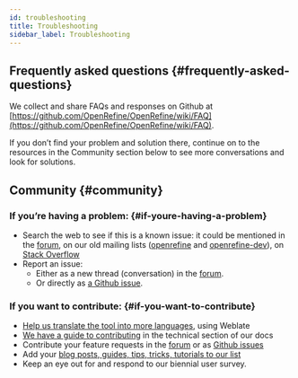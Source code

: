 ```yaml
---
id: troubleshooting
title: Troubleshooting
sidebar_label: Troubleshooting
---
```


## Frequently asked questions {#frequently-asked-questions}

We collect and share FAQs and responses on Github at [https://github.com/OpenRefine/OpenRefine/wiki/FAQ](https://github.com/OpenRefine/OpenRefine/wiki/FAQ).

If you don’t find your problem and solution there, continue on to the resources in the Community section below to see more conversations and look for solutions.  

## Community {#community}

### If you’re having a problem: {#if-youre-having-a-problem}
*   Search the web to see if this is a known issue: it could be mentioned in the [forum](https://forum.openrefine.org), on our old mailing lists ([openrefine](https://groups.google.com/forum/#!forum/openrefine) and
    [openrefine-dev](https://groups.google.com/forum/#!forum/openrefine-dev)), on [Stack Overflow](https://stackoverflow.com/questions/tagged/openrefine)
*   Report an issue: 
    *   Either as a new thread (conversation) in the [forum](https://forum.openrefine.org/).
    *   Or directly as [a Github issue](https://github.com/OpenRefine/OpenRefine/issues/new/choose).

### If you want to contribute: {#if-you-want-to-contribute}
*   [Help us translate the tool into more languages](../technical-reference/translating-ui), using Weblate
*   [We have a guide to contributing](../technical-reference/contributing) in the technical section of our docs
*   Contribute your feature requests in the [forum](https://forum.openrefine.org) or as [Github issues](https://github.com/OpenRefine/OpenRefine/issues/new/choose)
*   Add your [blog posts, guides, tips, tricks, tutorials to our list](https://github.com/OpenRefine/OpenRefine/wiki/External-Resources)
*   Keep an eye out for and respond to our biennial user survey.
